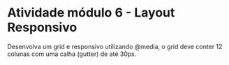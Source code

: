 # Atividade módulo 6 - Layout Responsivo

Desenvolva um grid e responsivo utilizando @media, o grid deve conter 12 colunas com uma calha (gutter) de até 30px.
